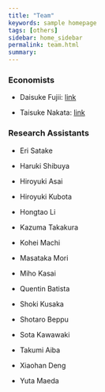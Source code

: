 ```yaml
---
title: "Team"
keywords: sample homepage
tags: [others]
sidebar: home_sidebar
permalink: team.html
summary:
---
```


### Economists

- Daisuke Fujii: [link](https://sites.google.com/site/fujii0622/home)

- Taisuke Nakata: [link](https://sites.google.com/site/taisukenakata/)

<!-- - Takeki Sunakawa (Technical Support): [link](https://tkksnk.github.io/) -->


### Research Assistants

- Eri Satake

- Haruki Shibuya

- Hiroyuki Asai

- Hiroyuki Kubota

- Hongtao Li

- Kazuma Takakura

- Kohei Machi

- Masataka Mori

- Miho Kasai

- Quentin Batista

- Shoki Kusaka

- Shotaro Beppu

- Sota Kawawaki

- Takumi Aiba

- Xiaohan Deng

- Yuta Maeda
